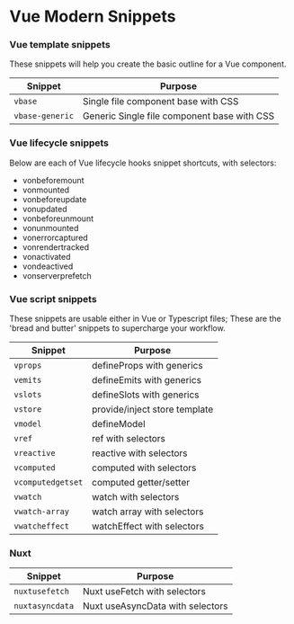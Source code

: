 # Vue Modern Snippets

### Vue template snippets

These snippets will help you create the basic outline for a Vue component.

| Snippet            | Purpose                                                      |
| ------------------ | ------------------------------------------------------------ |
| `vbase`            | Single file component base with CSS                          |
| `vbase-generic`    | Generic Single file component base with CSS                  |


### Vue lifecycle snippets

Below are each of Vue lifecycle hooks snippet shortcuts, with selectors:

- vonbeforemount
- vonmounted
- vonbeforeupdate
- vonupdated
- vonbeforeunmount
- vonunmounted
- vonerrorcaptured
- vonrendertracked
- vonactivated
- vondeactived
- vonserverprefetch

### Vue script snippets

These snippets are usable either in Vue or Typescript files; These are
the 'bread and butter' snippets to supercharge your workflow.


| Snippet            | Purpose                                                      |
| ------------------ | ------------------------------------------------------------ |
| `vprops`           | defineProps with generics                                    |
| `vemits`           | defineEmits with generics                                    |
| `vslots`           | defineSlots with generics                                    |
| `vstore`           | provide/inject store template                                |
| `vmodel`           | defineModel                                                  |
| `vref`             | ref with selectors                                           |
| `vreactive`        | reactive with selectors                                      |
| `vcomputed`        | computed with selectors                                      |
| `vcomputedgetset`  | computed getter/setter                                       |
| `vwatch`           | watch with selectors                                         |
| `vwatch-array`     | watch array with selectors                                   |
| `vwatcheffect`     | watchEffect with selectors                                   |


### Nuxt


| Snippet            | Purpose                                                      |
| ------------------ | ------------------------------------------------------------ |
| `nuxtusefetch`     | Nuxt useFetch with selectors                                 |
| `nuxtasyncdata`    | Nuxt useAsyncData with selectors                             |